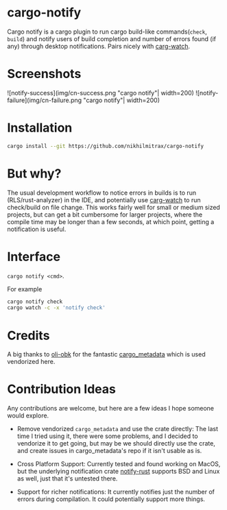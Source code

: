 # cargo-notify

Cargo notify is a cargo plugin to run cargo build-like commands(`check`, `build`) and notify users of build completion and number of errors found (if any) through desktop notifications. Pairs nicely with [carg-watch](https://github.com/passcod/cargo-watch).

# Screenshots
![notify-success](img/cn-success.png "cargo notify"| width=200)
![notify-failure](img/cn-failure.png "cargo notify"| width=200)

# Installation
```bash
cargo install --git https://github.com/nikhilmitrax/cargo-notify
```

# But why?
The usual development workflow to notice errors in builds is to run (RLS/rust-analyzer) in the IDE, and potentially use [carg-watch](https://github.com/passcod/cargo-watch) to run check/build on file change. This works fairly well for small or medium sized projects, but can get a bit cumbersome for larger projects, where the compile time may be longer than a few seconds, at which point, getting a notification is useful.

# Interface
`cargo notify <cmd>`.

For example
```bash
cargo notify check
cargo watch -c -x 'notify check'
```

# Credits
A big thanks to [oli-obk](https://github.com/oli-obk) for the fantastic [cargo_metadata](https://github.com/oli-obk/cargo_metadata) which is used vendorized here.


# Contribution Ideas

Any contributions are welcome, but here are a few ideas I hope someone would explore.

- Remove vendorized `cargo_metadata` and use the crate directly: The last time I tried using it, there were some problems, and I decided to vendorize it to get going, but may be we should directly use the crate, and create issues in cargo_metadata's repo if it isn't usable as is.

- Cross Platform Support: Currently tested and found working on MacOS, but the underlying notification crate [notify-rust](https://crates.io/crates/notify-rust) supports BSD and Linux as well, just that it's untested there.

- Support for richer notifications: It currently notifies just the number of errors during compilation. It could potentially support more things.

